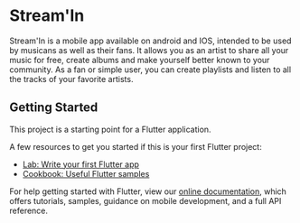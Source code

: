 # Stream'In

Stream'In is a mobile app available on android and IOS, intended to be used by musicans as well as their fans.
It allows you as an artist to share all your music for free, create albums and make yourself better known to your community.
As a fan or simple user, you can create playlists and listen to all the tracks of your favorite artists.

## Getting Started

This project is a starting point for a Flutter application.

A few resources to get you started if this is your first Flutter project:

- [Lab: Write your first Flutter app](https://flutter.dev/docs/get-started/codelab)
- [Cookbook: Useful Flutter samples](https://flutter.dev/docs/cookbook)

For help getting started with Flutter, view our
[online documentation](https://flutter.dev/docs), which offers tutorials,
samples, guidance on mobile development, and a full API reference.
